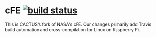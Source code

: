 # cFE [![build status](https://travis-ci.org/CACTUS-Mission/cFE.svg?branch=master)](https://travis-ci.org/CACTUS-Mission/cFE)
This is CACTUS's fork of NASA's cFE. Our changes primarily add Travis build automation and cross-compilation for Linux on Raspberry Pi.